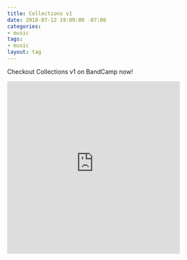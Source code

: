 ```yaml
---
title: Collections v1
date: 2018-07-12 19:09:00 -07:00
categories:
- music
tags:
- music
layout: tag
---
```


Checkout Collections v1 on BandCamp now!

<iframe style="border: 0; width: 400px; height: 400px;" src="https://bandcamp.com/EmbeddedPlayer/album=2907415049/size=large/bgcol=ffffff/linkcol=0687f5/artwork=small/transparent=true/" seamless><a href="http://chayumusic.bandcamp.com/album/collections-vol-1">Collections Vol. 1 by ЧAYU</a></iframe>